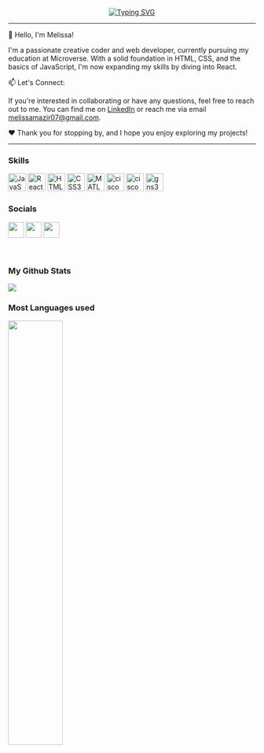 <p align="center">
<a href="https://github.com/=melybee-07">
    <img src="https://readme-typing-svg.demolab.com?font=Georgia&size=30&duration=2000&pause=70&multiline=true&width=900&height=120&lines=Melissa+Mazir;Computer+Network+and+telecommunication+Engineer;Front+End+developer" alt="Typing SVG" />
</a>
    <hr/>

👋 Hello, I'm Melissa!

I'm a passionate creative coder and web developer, currently pursuing my education at Microverse. With a solid foundation in HTML, CSS, and the basics of JavaScript, I'm now expanding my skills by diving into React.

📫 Let's Connect:

If you're interested in collaborating or have any questions, feel free to reach out to me. You can find me on <a href="https://www.linkedin.com/in/melissa-mazir-172574223/">LinkedIn</a> or reach me via email melissamazir07@gmail.com.

❤️ Thank you for stopping by, and I hope you enjoy exploring my projects!

<hr/>


### Skills 

<p align="left">
    <a href="https://developer.mozilla.org/en-US/docs/Web/JavaScript" target="_blank" rel="noreferrer"><img src="https://raw.githubusercontent.com/danielcranney/readme-generator/main/public/icons/skills/javascript-colored.svg" width="36" height="36" alt="JavaScript" /></a>
    <a href="https://reactjs.org/" target="_blank" rel="noreferrer"><img src="https://raw.githubusercontent.com/danielcranney/readme-generator/main/public/icons/skills/react-colored.svg" width="36" height="36" alt="React" /></a>
    <a href="https://developer.mozilla.org/en-US/docs/Glossary/HTML5" target="_blank" rel="noreferrer"><img src="https://raw.githubusercontent.com/danielcranney/readme-generator/main/public/icons/skills/html5-colored.svg" width="36" height="36" alt="HTML5" /></a>
    <a href="https://www.w3.org/TR/CSS/#css" target="_blank" rel="noreferrer"><img src="https://raw.githubusercontent.com/danielcranney/readme-generator/main/public/icons/skills/css3-colored.svg" width="36" height="36" alt="CSS3" /></a>
    <a href="https://www.mathworks.com/products/matlab.html" target="_blank" rel="noreferrer"><img src="https://upload.wikimedia.org/wikipedia/commons/2/21/Matlab_Logo.png" width="36" height="36" alt="MATLAB" /></a>
     <a href="https://www.netacad.com/fr/courses/packet-tracer" target="_blank" rel="noreferrer"><img src="https://github.com/melybee-07/melybee-07/assets/82408365/a2418896-ad62-4e43-a4ed-8b2f9a9c8294" width="36" height="36" alt="cisco packet tracer" /></a>
    <a href="https://www.cisco.com/c/fr_dz/index.html" target="_blank" rel="noreferrer"><img src="https://github.com/melybee-07/melybee-07/assets/82408365/f0205943-e9e7-4e0c-bcf2-e66f2cc75f93" width="36" height="36" alt="cisco" /></a>
     <a href="https://www.gns3.com/" target="_blank" rel="noreferrer"><img src="https://github.com/melybee-07/melybee-07/assets/82408365/cee84853-f7fe-4047-b836-a4f7f69a90e8" width="36" height="36" alt="gns3" /></a>
    
    
    
### Socials

<p align="left" style="back"> <a href="https://www.linkedin.com/in/melissa-mazir-172574223/" target="_blank" rel="noreferrer"><img src="https://raw.githubusercontent.com/danielcranney/readme-generator/main/public/icons/socials/linkedin.svg" width="32" height="32" /></a> 
    <a href="https://twitter.com/mazir_melissa" target="_blank" rel="noreferrer"><img src="https://raw.githubusercontent.com/danielcranney/readme-generator/main/public/icons/socials/twitter.svg" width="32" height="32" /></a>
<a href="https://discord.com/channels/@me" target="_blank" rel="noreferrer"><img src="https://upload.wikimedia.org/wikipedia/fr/4/4f/Discord_Logo_sans_texte.svg" width="32" height="32" /></a></p>
    <br/>

### My Github Stats
<img src="https://github-readme-stats.vercel.app/api?username=melybee-07&show_icons=true&theme=radical" />
  <br/> 
  
### Most Languages used
<img  width="47%" src="https://github-readme-stats.vercel.app/api/top-langs/?username=melybee-07&layout=compact" />
